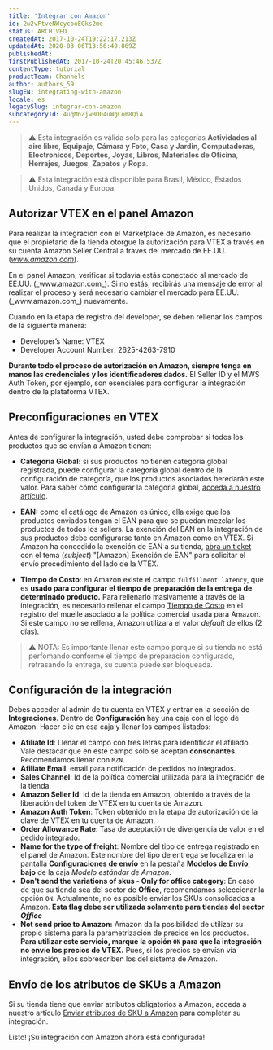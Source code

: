 ```yaml
---
title: 'Integrar con Amazon'
id: 2w2vFtveNWcycooEGks2me
status: ARCHIVED
createdAt: 2017-10-24T19:22:17.213Z
updatedAt: 2020-03-06T13:56:49.869Z
publishedAt: 
firstPublishedAt: 2017-10-24T20:45:46.537Z
contentType: tutorial
productTeam: Channels
author: authors_59
slugEN: integrating-with-amazon
locale: es
legacySlug: integrar-con-amazon
subcategoryId: 4uqMnZjwBO04uWgCom8QiA
---
```


>⚠️ Esta integración es válida solo para las categorías **Actividades al aire libre**, **Equipaje**, **Cámara y Foto**, **Casa y Jardin**, **Computadoras**, **Electronicos**, **Deportes**, **Joyas**, **Libros**, **Materiales de Oficina**, **Herrajes**, **Juegos**, **Zapatos** y **Ropa**.

>⚠️ Esta integración está disponible para Brasil, México, Estados Unidos, Canadá y Europa.

## Autorizar VTEX en el panel Amazon

Para realizar la integración con el Marketplace de Amazon, es necesario que el propietario de la tienda otorgue la autorización para VTEX a través en su cuenta Amazon Seller Central a traves del mercado de EE.UU. (_www.amazon.com_). 

<div class=“alert alert-danger”>
En el panel Amazon, verificar si todavía estás conectado al mercado de EE.UU. (_www.amazon.com_). Si no estás, recibirás una mensaje de error al realizar el proceso y será necesario cambiar el mercado para EE.UU. (_www.amazon.com_) nuevamente.
</div>

Cuando en la etapa de registro del developer, se deben rellenar los campos de la siguiente manera:  
  - Developer’s Name: VTEX  
  - Developer Account Number: 2625-4263-7910  

__Durante todo el proceso de autorización en Amazon, siempre tenga en manos las credenciales y los identificadores dados.__ El Seller ID y el MWS Auth Token, por ejemplo, son esenciales para configurar la integración dentro de la plataforma VTEX.


## Preconfiguraciones en VTEX

Antes de configurar la integración, usted debe comprobar si todos los productos que se envían a Amazon tienen:

  - __Categoría Global:__ si sus productos no tienen categoría global registrada, puede configurar la categoría global dentro de la configuración de categoría, que los productos asociados heredarán este valor. Para saber cómo configurar la categoría global, [acceda a nuestro artículo](/es/tutorial/configurando-a-categoria-global).

  -  __EAN:__ como el catálogo de Amazon es único, ella exige que los productos enviados tengan el EAN para que se puedan mezclar los productos de todos los sellers. La exención del EAN en la integración de sus productos debe configurarse tanto en Amazon como en VTEX. Si Amazon ha concedido la exención de EAN a su tienda, [abra un ticket](https://support.vtex.com/hc/es-419) con el tema (_subject_) "[Amazon] Exención de EAN" para solicitar el envío procedimiento del lado de la VTEX.
  
  - __Tiempo de Costo__: en Amazon existe el campo `fulfillment latency`, que es __usado para configurar el tiempo de preparación de la entrega de determinado producto.__ Para rellenarlo masivamente a través de la integración, es necesario rellenar el campo [Tiempo de Costo](https://help.vtex.com/es/tutorial/como-crear-muelle) en el registro del muelle asociado a la política comercial usada para Amazon. Si este campo no se rellena, Amazon utilizará el valor _default_ de ellos (2 días).
  
>⚠️ NOTA: Es importante llenar este campo porque si su tienda no está perfomando conforme el tiempo de preparación configurado, retrasando la entrega, su cuenta puede ser bloqueada.

## Configuración de la integración

Debes acceder al admin de tu cuenta en VTEX y entrar en la sección de __Integraciones__. Dentro de __Configuración__ hay una caja con el logo de Amazon. Hacer clic en esa caja y llenar los campos listados: 

- __Afiliate Id__: Llenar el campo con tres letras para identificar el afiliado. Vale destacar que en este campo sólo se aceptan __consonantes__. Recomendamos llenar con `MZN`.
- __Afiliate Email__: email para notificación de pedidos no integrados.
- __Sales Channel__: Id de la política comercial utilizada para la integración de la tienda.
- __Amazon Seller Id__: Id de la tienda en Amazon, obtenido a través de la liberación del token de VTEX en tu cuenta de Amazon.
- __Amazon Auth Token__: Token obtenido en la etapa de autorización de la clave de VTEX en tu cuenta de Amazon. 
- __Order Allowance Rate__: Tasa de aceptación de divergencia de valor en el pedido integrado.
- __Name for the type of freight__: Nombre del tipo de entrega registrado en el panel de Amazon. Este nombre del tipo de entrega se localiza en la pantalla __Configuraciones de envío__ en la pestaña __Modelos de Envío__, __bajo__ de la caja _Modelo estándar de Amazon_.  
- __Don't send the variations of skus - Only for office category__: En caso de que su tienda sea del sector de __Office__, recomendamos seleccionar la opción `ON`. Actualmente, no es posible enviar los SKUs consolidados a Amazon. __Esta flag debe ser utilizada solamente para tiendas del sector *Office*__
- __Not send price to Amazon:__ Amazon da la posibilidad de utilizar su propio sistema para la parametrización de precios en los productos. __Para utilizar este servicio, marque la opción `ON` para que la integración no envíe los precios de VTEX.__ Pues, si los precios se envían vía integración, ellos sobrescriben los del sistema de Amazon.

## Envío de los atributos de SKUs a Amazon

Si su tienda tiene que enviar atributos obligatorios a Amazon, acceda a nuestro artículo [Enviar atributos de SKU a Amazon](/es/tutorial/enviar-atributos-de-sku-a-amazon) para completar su integración.

Listo! ¡Su integración con Amazon ahora está configurada!
